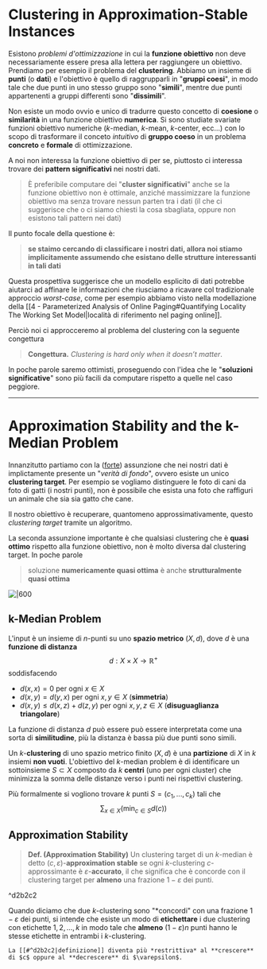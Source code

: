 # Clustering in Approximation-Stable Instances
Esistono *problemi d'ottimizzazione* in cui la **funzione obiettivo** non deve necessariamente essere presa alla lettera per raggiungere un obiettivo.
Prendiamo per esempio il problema del **clustering**.
Abbiamo un insieme di **punti** (o **dati**) e l'obiettivo è quello di raggrupparli in "**gruppi coesi**", in modo tale che due punti in uno stesso gruppo sono "**simili**", mentre due punti appartenenti a gruppi differenti sono "**dissimili**".

Non esiste un modo ovvio e unico di tradurre questo concetto di **coesione** o **similarità** in una funzione obiettivo **numerica**.
Si sono studiate svariate funzioni obiettivo numeriche ($k$-median, $k$-mean, $k$-center, ecc...) con lo scopo di trasformare il conceto *intuitivo* di **gruppo coeso** in un problema **concreto** e **formale** di ottimizzazione.

A noi non interessa la funzione obiettivo di per se, piuttosto ci interessa trovare dei **pattern significativi** nei nostri dati.

> È preferibile computare dei "**cluster significativi**" anche se la funzione obiettivo non è ottimale, anziché massimizzare la funzione obiettivo ma senza trovare nessun parten tra i dati (il che ci suggerisce che o ci siamo chiesti la cosa sbagliata, oppure non esistono tali pattern nei dati)

Il punto focale della questione è:

> **se staimo cercando di classificare i nostri dati, allora noi stiamo implicitamente assumendo che esistano delle strutture interessanti in tali dati**

Questa prospettiva suggerisce che un modello esplicito di dati potrebbe aiutarci ad affinare le informazioni che riusciamo a ricavare col tradizionale approccio *worst-case*, come per esempio abbiamo visto nella modellazione della [[4 - Parameterized Analysis of Online Paging#Quantifying Locality The Working Set Model|località di riferimento nel paging online]].

Perciò noi ci approcceremo al problema del clustering con la seguente congettura

> **Congettura.** *Clustering is hard only when it doesn’t matter*.

In poche parole saremo ottimisti, proseguendo con l'idea che le "**soluzioni significative**" sono più facili da computare rispetto a quelle nel caso peggiore.

-----------------
# Approximation Stability and the k-Median Problem
Innanzitutto partiamo con la (<u>forte</u>) assunzione che nei nostri dati è implictamente presente un "*verità di fondo*", ovvero esiste un unico **clustering target**.
Per esempio se vogliamo distinguere le foto di cani da foto di gatti (i nostri punti), non è possibile che esista una foto che raffiguri un animale che sia sia gatto che cane.

Il nostro obiettivo è recuperare, quantomeno approssimativamente, questo *clustering target* tramite un algoritmo.

La seconda assunzione importante è che qualsiasi clustering che è **quasi ottimo** rispetto alla funzione obiettivo, non è molto diversa dal clustering target.
In poche parole 
> soluzione **numericamente quasi ottima** è anche **strutturalmente quasi ottima**

![|600](BWA_06_1.png)

## k-Median Problem
L'input è un insieme di $n$-punti su uno **spazio metrico** $(X, d)$, dove $d$ è una **funzione di distanza**
$$d: X \times X \to \mathbb{R}^+$$
soddisfacendo
- $d(x, x) = 0$ per ogni $x \in X$
- $d(x, y) = d(y, x)$ per ogni $x,y \in X$ (**simmetria**)
- $d(x, y) \leq d(x, z) + d(z, y)$ per ogni $x,y,z \in X$ (**disuguaglianza triangolare**)

La funzione di distanza $d$ può essere può essere interpretata come una sorta di **similitudine**, più la distanza è bassa più due punti sono simili.

Un $k$-**clustering** di uno spazio metrico finito $(X,d)$ è una **partizione** di $X$ in $k$ insiemi **non vuoti**.
L'obiettivo del $k$-median problem è di identificare un sottoinsieme $S \subset X$ composto da $k$ **centri** (uno per ogni cluster) che minimizza la somma delle distanze verso i punti nei rispettivi clustering.

Più formalmente si vogliono trovare $k$ punti $S = (c_1, ..., c_k)$ tali che
$$\sum_{x \in X} \left( \min_{c \in S} d(c) \right)$$

## Approximation Stability

> **Def. (Approximation Stability)**
> Un clustering target di un $k$-median è detto $(c, \varepsilon)$-**approximation stable** se ogni $k$-clustering $c$-approssimante è $\varepsilon$-**accurato**, il che significa che è concorde con il clustering target per **almeno** una frazione $1 - \varepsilon$ dei punti.

^d2b2c2

Quando diciamo che due $k$-clustering sono "*concordi" con una frazione $1 - \varepsilon$ dei punti, si intende che esiste un modo di **etichettare** i due clustering con etichette $1, 2, ..., k$ in modo tale che **almeno** $(1-\varepsilon)n$ punti hanno le stesse etichette in entrambi i $k$-clustering.

```ad-note
La [[#^d2b2c2|definizione]] diventa più *restrittiva* al **crescere** di $c$ oppure al **decrescere** di $\varepsilon$.
```

